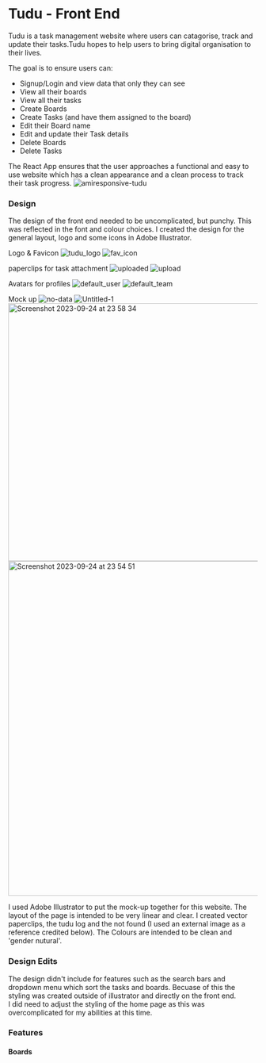 # Tudu - Front End

Tudu is a task management website where users can catagorise, track and update their tasks.Tudu hopes to help users to bring digital organisation to their lives. 

The goal is to ensure users can:
- Signup/Login and view data that only they can see
- View all their boards
- View all their tasks
- Create Boards
- Create Tasks (and have them assigned to the board)
- Edit their Board name
- Edit and update their Task details
- Delete Boards
- Delete Tasks

The React App ensures that the user approaches a functional and easy to use website which has a clean appearance and a clean process to track their task progress. 
![amiresponsive-tudu](https://github.com/Rhesmika/tudu-fe/assets/100621349/c069c736-547b-474d-b1b3-dfb04b7f0b98)

### Design 
The design of the front end needed to be uncomplicated, but punchy. This was reflected in the font and colour choices. I created the design for the general layout, logo and some icons in Adobe Illustrator.

Logo & Favicon
![tudu_logo](https://github.com/Rhesmika/tudu-fe/assets/100621349/ad989d40-45e9-40cb-a98d-0a20f340e449)
![fav_icon](https://github.com/Rhesmika/tudu-fe/assets/100621349/d95cc350-86cd-4cd9-ace2-fc1f546224ff)

paperclips for task attachment
![uploaded](https://github.com/Rhesmika/tudu-fe/assets/100621349/2e0c2cd0-56b3-4d3a-8614-043c9862c5e9)
![upload](https://github.com/Rhesmika/tudu-fe/assets/100621349/5caf15e9-6b31-4f85-b778-53beb3e065f6)

Avatars for profiles
![default_user](https://github.com/Rhesmika/tudu-fe/assets/100621349/883dad42-28c1-406f-ac02-4fb9322cd7fd)
![default_team](https://github.com/Rhesmika/tudu-fe/assets/100621349/8a3f9be3-5ed7-47fe-b537-a9ab0aea816a)

Mock up
![no-data](https://github.com/Rhesmika/tudu-fe/assets/100621349/7158bad3-e461-4937-b942-066cbb6ff026)
![Untitled-1](https://github.com/Rhesmika/tudu-fe/assets/100621349/00bea532-ca16-4655-b9ad-f2d718530ba4)
<img width="520" alt="Screenshot 2023-09-24 at 23 58 34" src="https://github.com/Rhesmika/tudu-fe/assets/100621349/455ff50b-57f3-43e7-8cf0-8ab135691167">
<img width="675" alt="Screenshot 2023-09-24 at 23 54 51" src="https://github.com/Rhesmika/tudu-fe/assets/100621349/62b7731a-4c08-4a4d-b0ba-19936c0105bf">

I used Adobe Illustrator to put the mock-up together for this website. The layout of the page is intended to be very linear and clear. I created vector paperclips, the tudu log and the not found (I used an external image as a reference credited below). The Colours are intended to be clean and 'gender nutural'.

### Design Edits 
The design didn't include for features such as the search bars and dropdown menu which sort the tasks and boards. Becuase of this the styling was created outside of illustrator and directly on the front end.  
I did need to adjust the styling of the home page as this was overcomplicated for my abilities at this time. 

### Features 
#### Boards 

